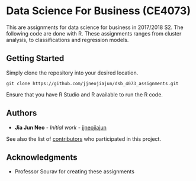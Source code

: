 # Data Science For Business (CE4073)

This are assignments for data science for business in 2017/2018 S2. The following code are done with R. These assignments ranges from cluster analysis, to classifications and regression models. 

## Getting Started

Simply clone the repository into your desired location. 

`git clone https://github.com/jjneojiajun/dsb_4073_assignments.git`

Ensure that you have R Studio and R available to run the R code.

## Authors

* **Jia Jun Neo** - *Initial work* - [jjneojiajun](https://github.com/jjneojiajun)

See also the list of [contributors](https://github.com/jjneojiajun/dsb_4073_assignments/contributors) who participated in this project.

## Acknowledgments

* Professor Sourav for creating these assignments
